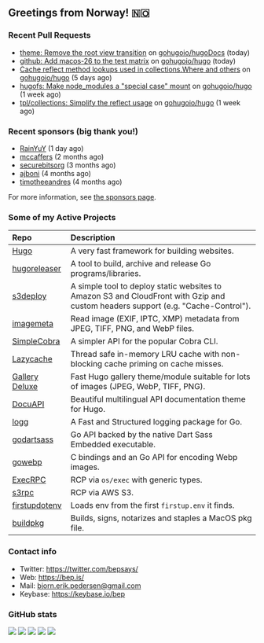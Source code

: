 ## Greetings from Norway! 🇳🇴

### Recent Pull Requests

- [theme: Remove the root view transition](https://github.com/gohugoio/hugoDocs/pull/3254) on [gohugoio/hugoDocs](https://github.com/gohugoio/hugoDocs) (today)
- [github: Add macos-26 to the test matrix](https://github.com/gohugoio/hugo/pull/14109) on [gohugoio/hugo](https://github.com/gohugoio/hugo) (today)
- [Cache reflect method lookups used in collections.Where and others](https://github.com/gohugoio/hugo/pull/14100) on [gohugoio/hugo](https://github.com/gohugoio/hugo) (5 days ago)
- [hugofs: Make node_modules a &#34;special case&#34; mount](https://github.com/gohugoio/hugo/pull/14090) on [gohugoio/hugo](https://github.com/gohugoio/hugo) (1 week ago)
- [tpl/collections: Simplify the reflect usage](https://github.com/gohugoio/hugo/pull/14085) on [gohugoio/hugo](https://github.com/gohugoio/hugo) (1 week ago)

### Recent sponsors (big thank you!)

- [RainYuY](https://github.com/RainYuY) (1 day ago)
- [mccaffers](https://github.com/mccaffers) (2 months ago)
- [securebitsorg](https://github.com/securebitsorg) (3 months ago)
- [ajboni](https://github.com/ajboni) (4 months ago)
- [timotheeandres](https://github.com/timotheeandres) (4 months ago)

For more information, see [the sponsors page](https://github.com/sponsors/bep/).

### Some of my Active Projects

| Repo  | Description |
| :---------------------------------------- | :------------------------------------------- |
| [Hugo](https://github.com/gohugoio/hugo)|A very fast framework for building websites. |
| [hugoreleaser](https://github.com/gohugoio/hugoreleaser)| A tool to build, archive and release Go programs/libraries.  |
| [s3deploy](https://github.com/bep/s3deploy)| A simple tool to deploy static websites to Amazon S3 and CloudFront with Gzip and custom headers support (e.g. "Cache-Control").|
| [imagemeta](https://github.com/bep/imagemeta)| Read image (EXIF, IPTC, XMP) metadata from JPEG, TIFF, PNG, and WebP files.|
| [SimpleCobra](https://github.com/bep/simplecobra)|A simpler API for the popular Cobra CLI.|
| [Lazycache](https://github.com/bep/lazycache)| Thread safe in-memory LRU cache with non-blocking cache priming on cache misses.  |
| [Gallery Deluxe](https://github.com/bep/gallerydeluxe)|Fast Hugo gallery theme/module suitable for lots of images (JPEG, WebP, TIFF, PNG).|
| [DocuAPI](https://github.com/bep/docuapi)| Beautiful multilingual API documentation theme for Hugo.  |
| [logg](https://github.com/bep/logg)| A Fast and Structured logging package for Go.  |
| [godartsass](https://github.com/bep/godartsass)| Go API backed by the native Dart Sass Embedded executable. |
| [gowebp](https://github.com/bep/gowebp)|C bindings and an Go API for encoding Webp images. |
| [ExecRPC](https://github.com/bep/execrpc)|RCP via `os/exec` with generic types.  |
| [s3rpc](https://github.com/bep/s3rpc)|RCP via AWS S3.|
| [firstupdotenv](https://github.com/bep/firstupdotenv)|Loads env from the first `firstup.env` it finds. |
| [buildpkg](https://github.com/bep/buildpkg)| Builds, signs, notarizes and staples a MacOS pkg file. |

### Contact info
- Twitter: https://twitter.com/bepsays/
- Web: https://bep.is/
- Mail: bjorn.erik.pedersen@gmail.com
- Keybase: https://keybase.io/bep

### GitHub stats

![](https://github-profile-summary-cards.vercel.app/api/cards/profile-details?username=bep&theme=github)
![](https://github-profile-summary-cards.vercel.app/api/cards/repos-per-language?username=bep&theme=github)
![](https://github-profile-summary-cards.vercel.app/api/cards/most-commit-language?username=bep&theme=github)
![](https://github-profile-summary-cards.vercel.app/api/cards/stats?username=bep&theme=github)
![](https://github-profile-summary-cards.vercel.app/api/cards/productive-time?username=bep&theme=github)
